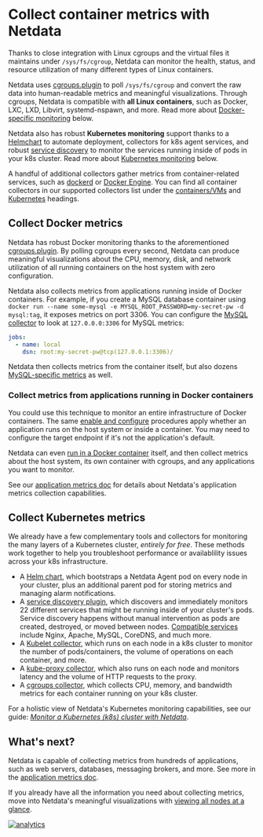 <!--
title: "Collect container metrics with Netdata"
sidebar_label: "Container metrics"
description: "Use Netdata to collect per-second utilization and application-level metrics from Linux/Docker containers and Kubernetes clusters."
custom_edit_url: https://github.com/netdata/netdata/edit/master/docs/collect/container-metrics.md
-->

# Collect container metrics with Netdata

Thanks to close integration with Linux cgroups and the virtual files it maintains under `/sys/fs/cgroup`, Netdata can
monitor the health, status, and resource utilization of many different types of Linux containers.

Netdata uses [cgroups.plugin](/collectors/cgroups.plugin/README.md) to poll `/sys/fs/cgroup` and convert the raw data
into human-readable metrics and meaningful visualizations. Through cgroups, Netdata is compatible with **all Linux
containers**, such as Docker, LXC, LXD, Libvirt, systemd-nspawn, and more. Read more about [Docker-specific
monitoring](#collect-docker-metrics) below.

Netdata also has robust **Kubernetes monitoring** support thanks to a
[Helmchart](/packaging/installer/methods/kubernetes.md) to automate deployment, collectors for k8s agent services, and
robust [service discovery](https://github.com/netdata/agent-service-discovery/#service-discovery) to monitor the
services running inside of pods in your k8s cluster. Read more about [Kubernetes
monitoring](#collect-kubernetes-metrics) below.

A handful of additional collectors gather metrics from container-related services, such as
[dockerd](/collectors/python.d.plugin/dockerd/README.md) or [Docker
Engine](https://learn.netdata.cloud/docs/agent/collectors/go.d.plugin/modules/docker_engine/). You can find all
container collectors in our supported collectors list under the
[containers/VMs](/collectors/COLLECTORS.md#containers-and-vms) and
[Kubernetes](/collectors/COLLECTORS.md#containers-and-vms) headings.

## Collect Docker metrics

Netdata has robust Docker monitoring thanks to the aforementioned
[cgroups.plugin](/collectors/cgroups.plugin/README.md). By polling cgroups every second, Netdata can produce meaningful
visualizations about the CPU, memory, disk, and network utilization of all running containers on the host system with
zero configuration.

Netdata also collects metrics from applications running inside of Docker containers. For example, if you create a MySQL
database container using `docker run --name some-mysql -e MYSQL_ROOT_PASSWORD=my-secret-pw -d mysql:tag`, it exposes
metrics on port 3306. You can configure the [MySQL
collector](https://learn.netdata.cloud/docs/agent/collectors/go.d.plugin/modules/mysql) to look at `127.0.0.0:3306` for
MySQL metrics:

```yml
jobs:
  - name: local
    dsn: root:my-secret-pw@tcp(127.0.0.1:3306)/
```

Netdata then collects metrics from the container itself, but also dozens [MySQL-specific
metrics](https://learn.netdata.cloud/docs/agent/collectors/go.d.plugin/modules/mysql#charts) as well.

### Collect metrics from applications running in Docker containers

You could use this technique to monitor an entire infrastructure of Docker containers. The same [enable and
configure](/docs/collect/enable-configure.md) procedures apply whether an application runs on the host system or inside
a container. You may need to configure the target endpoint if it's not the application's default.

Netdata can even [run in a Docker container](/packaging/docker/README.md) itself, and then collect metrics about the
host system, its own container with cgroups, and any applications you want to monitor.

See our [application metrics doc](/docs/collect/application-metrics.md) for details about Netdata's application metrics
collection capabilities.

## Collect Kubernetes metrics

We already have a few complementary tools and collectors for monitoring the many layers of a Kubernetes cluster,
_entirely for free_. These methods work together to help you troubleshoot performance or availablility issues across
your k8s infrastructure.

-   A [Helm chart](https://github.com/netdata/helmchart), which bootstraps a Netdata Agent pod on every node in your
    cluster, plus an additional parent pod for storing metrics and managing alarm notifications.
-   A [service discovery plugin](https://github.com/netdata/agent-service-discovery), which discovers and immediately
    monitors 22 different services that might be running inside of your cluster's pods. Service discovery happens
    without manual intervention as pods are created, destroyed, or moved between nodes. [Compatible
    services](https://github.com/netdata/helmchart#service-discovery-and-supported-services) include Nginx, Apache,
    MySQL, CoreDNS, and much more.
-   A [Kubelet collector](https://learn.netdata.cloud/docs/agent/collectors/go.d.plugin/modules/k8s_kubelet), which runs
    on each node in a k8s cluster to monitor the number of pods/containers, the volume of operations on each container,
    and more.
-   A [kube-proxy collector](https://learn.netdata.cloud/docs/agent/collectors/go.d.plugin/modules/k8s_kubeproxy), which
    also runs on each node and monitors latency and the volume of HTTP requests to the proxy.
-   A [cgroups collector](/collectors/cgroups.plugin/README.md), which collects CPU, memory, and bandwidth metrics for
    each container running on your k8s cluster.

For a holistic view of Netdata's Kubernetes monitoring capabilities, see our guide: [_Monitor a Kubernetes (k8s) cluster
with Netdata_](https://learn.netdata.cloud/guides/monitor/kubernetes-k8s-netdata).

## What's next?

Netdata is capable of collecting metrics from hundreds of applications, such as web servers, databases, messaging
brokers, and more. See more in the [application metrics doc](/docs/collect/application-metrics.md).

If you already have all the information you need about collecting metrics, move into Netdata's meaningful visualizations
with [viewing all nodes at a glance](/docs/visualize/view-all-nodes.md).

[![analytics](https://www.google-analytics.com/collect?v=1&aip=1&t=pageview&_s=1&ds=github&dr=https%3A%2F%2Fgithub.com%2Fnetdata%2Fnetdata&dl=https%3A%2F%2Fmy-netdata.io%2Fgithub%2Fdocs%2Fcollect%2Fcontainer-metrics&_u=MAC~&cid=5792dfd7-8dc4-476b-af31-da2fdb9f93d2&tid=UA-64295674-3)](<>)
